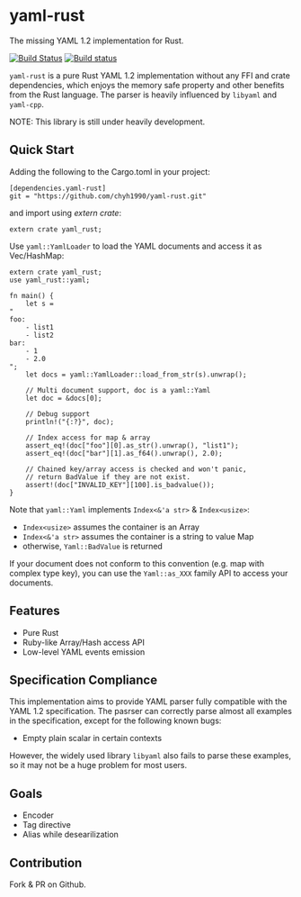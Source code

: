# yaml-rust

The missing YAML 1.2 implementation for Rust.

[![Build Status](https://travis-ci.org/chyh1990/yaml-rust.svg?branch=master)](https://travis-ci.org/chyh1990/yaml-rust)
[![Build status](https://ci.appveyor.com/api/projects/status/scf47535ckp4ylg4?svg=true)](https://ci.appveyor.com/project/chyh1990/yaml-rust)

`yaml-rust` is a pure Rust YAML 1.2 implementation without
any FFI and crate dependencies, which enjoys the memory safe 
property and other benefits from the Rust language. 
The parser is heavily influenced by `libyaml` and `yaml-cpp`.

NOTE: This library is still under heavily development.

## Quick Start

Adding the following to the Cargo.toml in your project:

```
[dependencies.yaml-rust]
git = "https://github.com/chyh1990/yaml-rust.git"
```

and import using *extern crate*:

```.rust
extern crate yaml_rust;
```

Use `yaml::YamlLoader` to load the YAML documents and access it
as Vec/HashMap:

```.rust
extern crate yaml_rust;
use yaml_rust::yaml;

fn main() {
    let s =
"
foo:
    - list1
    - list2
bar:
    - 1
    - 2.0
";
    let docs = yaml::YamlLoader::load_from_str(s).unwrap();

    // Multi document support, doc is a yaml::Yaml
    let doc = &docs[0];

    // Debug support
    println!("{:?}", doc);

    // Index access for map & array
    assert_eq!(doc["foo"][0].as_str().unwrap(), "list1");
    assert_eq!(doc["bar"][1].as_f64().unwrap(), 2.0);

    // Chained key/array access is checked and won't panic,
    // return BadValue if they are not exist.
    assert!(doc["INVALID_KEY"][100].is_badvalue());
}
```

Note that `yaml::Yaml` implements `Index<&'a str>` & `Index<usize>`:

* `Index<usize>` assumes the container is an Array
* `Index<&'a str>` assumes the container is a string to value Map
* otherwise, `Yaml::BadValue` is returned

If your document does not conform to this convention (e.g. map with
complex type key), you can use the `Yaml::as_XXX` family API to access your
documents.

## Features

* Pure Rust
* Ruby-like Array/Hash access API
* Low-level YAML events emission

## Specification Compliance

This implementation aims to provide YAML parser fully compatible with
the YAML 1.2 specification. The pasrser can correctly parse almost all
examples in the specification, except for the following known bugs:

* Empty plain scalar in certain contexts

However, the widely used library `libyaml` also fails to parse these examples,
so it may not be a huge problem for most users. 

## Goals

* Encoder
* Tag directive
* Alias while desearilization

## Contribution

Fork & PR on Github.
